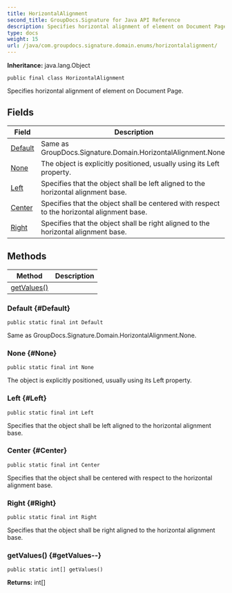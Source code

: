 ```yaml
---
title: HorizontalAlignment
second_title: GroupDocs.Signature for Java API Reference
description: Specifies horizontal alignment of element on Document Page.
type: docs
weight: 15
url: /java/com.groupdocs.signature.domain.enums/horizontalalignment/
---
```

**Inheritance:**
java.lang.Object
```
public final class HorizontalAlignment
```

Specifies horizontal alignment of element on Document Page.
## Fields

| Field | Description |
| --- | --- |
| [Default](#Default) | Same as GroupDocs.Signature.Domain.HorizontalAlignment.None. |
| [None](#None) | The object is explicitly positioned, usually using its Left property. |
| [Left](#Left) | Specifies that the object shall be left aligned to the horizontal alignment base. |
| [Center](#Center) | Specifies that the object shall be centered with respect to the horizontal alignment base. |
| [Right](#Right) | Specifies that the object shall be right aligned to the horizontal alignment base. |
## Methods

| Method | Description |
| --- | --- |
| [getValues()](#getValues--) |  |
### Default {#Default}
```
public static final int Default
```


Same as GroupDocs.Signature.Domain.HorizontalAlignment.None.

### None {#None}
```
public static final int None
```


The object is explicitly positioned, usually using its Left property.

### Left {#Left}
```
public static final int Left
```


Specifies that the object shall be left aligned to the horizontal alignment base.

### Center {#Center}
```
public static final int Center
```


Specifies that the object shall be centered with respect to the horizontal alignment base.

### Right {#Right}
```
public static final int Right
```


Specifies that the object shall be right aligned to the horizontal alignment base.

### getValues() {#getValues--}
```
public static int[] getValues()
```




**Returns:**
int[]
